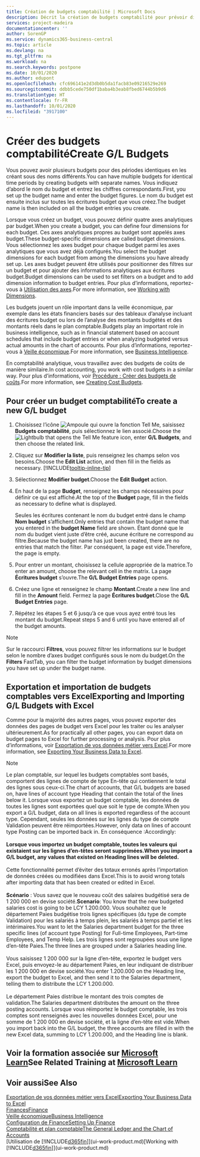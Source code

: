 ```yaml
---
title: Création de budgets comptabilité | Microsoft Docs
description: Décrit la création de budgets comptabilité pour prévoir différentes activités financières et affecter des axes analytiques à des fins de veille économique.
services: project-madeira
documentationcenter: ''
author: SorenGP
ms.service: dynamics365-business-central
ms.topic: article
ms.devlang: na
ms.tgt_pltfrm: na
ms.workload: na
ms.search.keywords: postpone
ms.date: 10/01/2020
ms.author: edupont
ms.openlocfilehash: cfc696141e2d3db0b5da1facb83e09216529e269
ms.sourcegitcommit: ddbb5cede750df1baba4b3eab8fbed6744b5b9d6
ms.translationtype: HT
ms.contentlocale: fr-FR
ms.lasthandoff: 10/01/2020
ms.locfileid: "3917100"
---
```

# <a name="create-gl-budgets"></a><span data-ttu-id="b8fe8-103">Créer des budgets comptabilité</span><span class="sxs-lookup"><span data-stu-id="b8fe8-103">Create G/L Budgets</span></span>
<span data-ttu-id="b8fe8-104">Vous pouvez avoir plusieurs budgets pour des périodes identiques en les créant sous des noms différents.</span><span class="sxs-lookup"><span data-stu-id="b8fe8-104">You can have multiple budgets for identical time periods by creating budgets with separate names.</span></span> <span data-ttu-id="b8fe8-105">Vous indiquez d’abord le nom du budget et entrez les chiffres correspondants.</span><span class="sxs-lookup"><span data-stu-id="b8fe8-105">First, you set up the budget name and enter the budget figures.</span></span> <span data-ttu-id="b8fe8-106">Le nom du budget est ensuite inclus sur toutes les écritures budget que vous créez.</span><span class="sxs-lookup"><span data-stu-id="b8fe8-106">The budget name is then included on all the budget entries you create.</span></span>  

<span data-ttu-id="b8fe8-107">Lorsque vous créez un budget, vous pouvez définir quatre axes analytiques par budget.</span><span class="sxs-lookup"><span data-stu-id="b8fe8-107">When you create a budget, you can define four dimensions for each budget.</span></span> <span data-ttu-id="b8fe8-108">Ces axes analytiques propres au budget sont appelés axes budget.</span><span class="sxs-lookup"><span data-stu-id="b8fe8-108">These budget-specific dimensions are called budget dimensions.</span></span> <span data-ttu-id="b8fe8-109">Vous sélectionnez les axes budget pour chaque budget parmi les axes analytiques que vous avez déjà configurés.</span><span class="sxs-lookup"><span data-stu-id="b8fe8-109">You select the budget dimensions for each budget from among the dimensions you have already set up.</span></span> <span data-ttu-id="b8fe8-110">Les axes budget peuvent être utilisés pour positionner des filtres sur un budget et pour ajouter des informations analytiques aux écritures budget.</span><span class="sxs-lookup"><span data-stu-id="b8fe8-110">Budget dimensions can be used to set filters on a budget and to add dimension information to budget entries.</span></span> <span data-ttu-id="b8fe8-111">Pour plus d’informations, reportez-vous à [Utilisation des axes](finance-dimensions.md).</span><span class="sxs-lookup"><span data-stu-id="b8fe8-111">For more information, see [Working with Dimensions](finance-dimensions.md).</span></span>

<span data-ttu-id="b8fe8-112">Les budgets jouent un rôle important dans la veille économique, par exemple dans les états financiers basés sur des tableaux d’analyse incluant des écritures budget ou lors de l’analyse des montants budgétés et des montants réels dans le plan comptable.</span><span class="sxs-lookup"><span data-stu-id="b8fe8-112">Budgets play an important role in business intelligence, such as in financial statement based on account schedules that include budget entries or when analyzing budgeted versus actual amounts in the chart of accounts.</span></span> <span data-ttu-id="b8fe8-113">Pour plus d’informations, reportez-vous à [Veille économique](bi.md).</span><span class="sxs-lookup"><span data-stu-id="b8fe8-113">For more information, see [Business Intelligence](bi.md).</span></span>

<span data-ttu-id="b8fe8-114">En comptabilité analytique, vous travaillez avec des budgets de coûts de manière similaire.</span><span class="sxs-lookup"><span data-stu-id="b8fe8-114">In cost accounting, you work with cost budgets in a similar way.</span></span> <span data-ttu-id="b8fe8-115">Pour plus d’informations, voir [Procédure : Créer des budgets de coûts](finance-create-cost-budgets.md).</span><span class="sxs-lookup"><span data-stu-id="b8fe8-115">For more information, see [Creating Cost Budgets](finance-create-cost-budgets.md).</span></span>    

## <a name="to-create-a-new-gl-budget"></a><span data-ttu-id="b8fe8-116">Pour créer un budget comptabilité</span><span class="sxs-lookup"><span data-stu-id="b8fe8-116">To create a new G/L budget</span></span>  
1. <span data-ttu-id="b8fe8-117">Choisissez l’icône ![Ampoule qui ouvre la fonction Tell Me](media/ui-search/search_small.png "Dites-moi ce que vous voulez faire"), saisissez **Budgets comptabilité**, puis sélectionnez le lien associé.</span><span class="sxs-lookup"><span data-stu-id="b8fe8-117">Choose the ![Lightbulb that opens the Tell Me feature](media/ui-search/search_small.png "Tell me what you want to do") icon, enter **G/L Budgets**, and then choose the related link.</span></span>  
2. <span data-ttu-id="b8fe8-118">Cliquez sur **Modifier la liste**, puis renseignez les champs selon vos besoins.</span><span class="sxs-lookup"><span data-stu-id="b8fe8-118">Choose the **Edit List** action, and then fill in the fields as necessary.</span></span> [!INCLUDE[tooltip-inline-tip](includes/tooltip-inline-tip_md.md)]  
3. <span data-ttu-id="b8fe8-119">Sélectionnez **Modifier budget**.</span><span class="sxs-lookup"><span data-stu-id="b8fe8-119">Choose the **Edit Budget** action.</span></span>
4. <span data-ttu-id="b8fe8-120">En haut de la page **Budget**, renseignez les champs nécessaires pour définir ce qui est affiché.</span><span class="sxs-lookup"><span data-stu-id="b8fe8-120">At the top of the **Budget** page, fill in the fields as necessary to define what is displayed.</span></span>  

    <span data-ttu-id="b8fe8-121">Seules les écritures contenant le nom du budget entré dans le champ **Nom budget** s’affichent.</span><span class="sxs-lookup"><span data-stu-id="b8fe8-121">Only entries that contain the budget name that you entered in the **budget Name** field are shown.</span></span> <span data-ttu-id="b8fe8-122">Étant donné que le nom du budget vient juste d’être créé, aucune écriture ne correspond au filtre.</span><span class="sxs-lookup"><span data-stu-id="b8fe8-122">Because the budget name has just been created, there are no entries that match the filter.</span></span> <span data-ttu-id="b8fe8-123">Par conséquent, la page est vide.</span><span class="sxs-lookup"><span data-stu-id="b8fe8-123">Therefore, the page is empty.</span></span>  
5. <span data-ttu-id="b8fe8-124">Pour entrer un montant, choisissez la cellule appropriée de la matrice.</span><span class="sxs-lookup"><span data-stu-id="b8fe8-124">To enter an amount, choose the relevant cell in the matrix.</span></span> <span data-ttu-id="b8fe8-125">La page **Écritures budget** s’ouvre.</span><span class="sxs-lookup"><span data-stu-id="b8fe8-125">The **G/L Budget Entries** page opens.</span></span>  
6. <span data-ttu-id="b8fe8-126">Créez une ligne et renseignez le champ **Montant**.</span><span class="sxs-lookup"><span data-stu-id="b8fe8-126">Create a new line and fill in the **Amount** field.</span></span> <span data-ttu-id="b8fe8-127">Fermez la page **Écritures budget**.</span><span class="sxs-lookup"><span data-stu-id="b8fe8-127">Close the **G/L Budget Entries** page.</span></span>  
7. <span data-ttu-id="b8fe8-128">Répétez les étapes 5 et 6 jusqu’à ce que vous ayez entré tous les montant du budget.</span><span class="sxs-lookup"><span data-stu-id="b8fe8-128">Repeat steps 5 and 6 until you have entered all of the budget amounts.</span></span>  

> [!NOTE]  
>  <span data-ttu-id="b8fe8-129">Sur le raccourci **Filtres**, vous pouvez filtrer les informations sur le budget selon le nombre d’axes budget configurés sous le nom du budget.</span><span class="sxs-lookup"><span data-stu-id="b8fe8-129">On the **Filters** FastTab, you can filter the budget information by budget dimensions you have set up under the budget name.</span></span>

## <a name="exporting-and-importing-gl-budgets-with-excel"></a><span data-ttu-id="b8fe8-130">Exportation et importation de budgets comptables vers Excel</span><span class="sxs-lookup"><span data-stu-id="b8fe8-130">Exporting and Importing G/L Budgets with Excel</span></span>
<span data-ttu-id="b8fe8-131">Comme pour la majorité des autres pages, vous pouvez exporter des données des pages de budget vers Excel pour les traiter ou les analyser ultérieurement.</span><span class="sxs-lookup"><span data-stu-id="b8fe8-131">As for practically all other pages, you can export data on budget pages to Excel for further processing or analysis.</span></span> <span data-ttu-id="b8fe8-132">Pour plus d’informations, voir [Exportation de vos données métier vers Excel](about-export-data.md).</span><span class="sxs-lookup"><span data-stu-id="b8fe8-132">For more information, see [Exporting Your Business Data to Excel](about-export-data.md).</span></span>

> [!NOTE]
> <span data-ttu-id="b8fe8-133">Le plan comptable, sur lequel les budgets comptables sont basés, comportent des lignes de compte de type En-tête qui contiennent le total des lignes sous ceux-ci.</span><span class="sxs-lookup"><span data-stu-id="b8fe8-133">The chart of accounts, that G/L budgets are based on, have lines of account type Heading that contain the total of the lines below it.</span></span> <span data-ttu-id="b8fe8-134">Lorsque vous exportez un budget comptable, les données de toutes les lignes sont exportées quel que soit le type de compte.</span><span class="sxs-lookup"><span data-stu-id="b8fe8-134">When you export a G/L budget, data on all lines is exported regardless of the account type.</span></span> <span data-ttu-id="b8fe8-135">Cependant, seules les données sur les lignes du type de compte Validation peuvent être réimportées.</span><span class="sxs-lookup"><span data-stu-id="b8fe8-135">However, only data on lines of account type Posting can be imported back in.</span></span> <span data-ttu-id="b8fe8-136">En conséquence :</span><span class="sxs-lookup"><span data-stu-id="b8fe8-136">Accordingly:</span></span> <br /><br /> <span data-ttu-id="b8fe8-137">**Lorsque vous importez un budget comptable, toutes les valeurs qui existaient sur les lignes d’en-têtes seront supprimées.**</span><span class="sxs-lookup"><span data-stu-id="b8fe8-137">**When you import a G/L budget, any values that existed on Heading lines will be deleted.**</span></span> <br /><br /> <span data-ttu-id="b8fe8-138">Cette fonctionnalité permet d’éviter des totaux erronés après l’importation de données créées ou modifiées dans Excel.</span><span class="sxs-lookup"><span data-stu-id="b8fe8-138">This is to avoid wrong totals after importing data that has been created or edited in Excel.</span></span><br /><br /> <span data-ttu-id="b8fe8-139">**Scénario** : Vous savez que le nouveau coût des salaires budgétisé sera de 1 200 000 en devise société.</span><span class="sxs-lookup"><span data-stu-id="b8fe8-139">**Scenario**: You know that the new budgeted salaries cost is going to be LCY 1.200.000.</span></span> <span data-ttu-id="b8fe8-140">Vous souhaitez que le département Paies budgétise trois lignes spécifiques (du type de compte Validation) pour les salariés à temps plein, les salariés à temps partiel et les intérimaires.</span><span class="sxs-lookup"><span data-stu-id="b8fe8-140">You want to let the Salaries department budget for the three specific lines (of account type Posting) for Full-time Employees, Part-time Employees, and Temp Help.</span></span> <span data-ttu-id="b8fe8-141">Les trois lignes sont regroupées sous une ligne d’en-tête Paies.</span><span class="sxs-lookup"><span data-stu-id="b8fe8-141">The three lines are grouped under a Salaries heading line.</span></span><br /><br /><span data-ttu-id="b8fe8-142">Vous saisissez 1 200 000 sur la ligne d’en-tête, exportez le budget vers Excel, puis envoyez-le au département Paies, en leur indiquant de distribuer les 1 200 000 en devise société.</span><span class="sxs-lookup"><span data-stu-id="b8fe8-142">You enter 1.200.000 on the Heading line, export the budget to Excel, and then send it to the Salaries department, telling them to distribute the LCY 1.200.000.</span></span><br /><br /> <span data-ttu-id="b8fe8-143">Le département Paies distribue le montant des trois comptes de validation.</span><span class="sxs-lookup"><span data-stu-id="b8fe8-143">The Salaries department distributes the amount on the three posting accounts.</span></span> <span data-ttu-id="b8fe8-144">Lorsque vous réimportez le budget comptable, les trois comptes sont renseignés avec les nouvelles données Excel, pour une somme de 1 200 000 en devise société, et la ligne d’en-tête est vide.</span><span class="sxs-lookup"><span data-stu-id="b8fe8-144">When you import back into the G/L budget, the three accounts are filled in with the new Excel data, summing to LCY 1.200.000, and the Heading line is blank.</span></span>

## <a name="see-related-training-at-microsoft-learn"></a><span data-ttu-id="b8fe8-145">Voir la formation associée sur [Microsoft Learn](/learn/modules/budgets-exchange-rates-dynamics-365-business-central/index)</span><span class="sxs-lookup"><span data-stu-id="b8fe8-145">See Related Training at [Microsoft Learn](/learn/modules/budgets-exchange-rates-dynamics-365-business-central/index)</span></span>

## <a name="see-also"></a><span data-ttu-id="b8fe8-146">Voir aussi</span><span class="sxs-lookup"><span data-stu-id="b8fe8-146">See Also</span></span>
[<span data-ttu-id="b8fe8-147">Exportation de vos données métier vers Excel</span><span class="sxs-lookup"><span data-stu-id="b8fe8-147">Exporting Your Business Data to Excel</span></span>](about-export-data.md)  
[<span data-ttu-id="b8fe8-148">Finances</span><span class="sxs-lookup"><span data-stu-id="b8fe8-148">Finance</span></span>](finance.md)  
[<span data-ttu-id="b8fe8-149">Veille économique</span><span class="sxs-lookup"><span data-stu-id="b8fe8-149">Business Intelligence</span></span>](bi.md)  
[<span data-ttu-id="b8fe8-150">Configuration de Finance</span><span class="sxs-lookup"><span data-stu-id="b8fe8-150">Setting Up Finance</span></span>](finance-setup-finance.md)  
[<span data-ttu-id="b8fe8-151">Comptabilité et plan comptable</span><span class="sxs-lookup"><span data-stu-id="b8fe8-151">The General Ledger and the Chart of Accounts</span></span>](finance-general-ledger.md)  
<span data-ttu-id="b8fe8-152">[Utilisation de [!INCLUDE[d365fin](includes/d365fin_md.md)]](ui-work-product.md)</span><span class="sxs-lookup"><span data-stu-id="b8fe8-152">[Working with [!INCLUDE[d365fin](includes/d365fin_md.md)]](ui-work-product.md)</span></span>  
